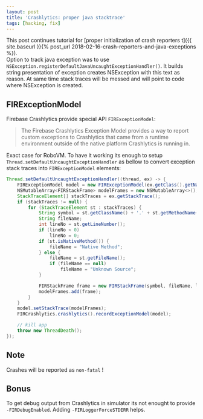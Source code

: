 ```yaml
---
layout: post
title: 'Crashlytics: proper java stacktrace'
tags: [hacking, fix]
---
```

This post continues tutorial for [proper initialization of crash reporters t]({{ site.baseurl }}{% post_url 2018-02-16-crash-reporters-and-java-exceptions %}).  
Option to track java exception was to use `NSException.registerDefaultJavaUncaughtExceptionHandler()`. It builds string presentation of exception creates NSException with this text as reason. At same time stack traces will be messed and will point to code where NSException is created.  

## FIRExceptionModel
Firebase Crashlytics provide special API `FIRExceptionModel`:
> The Firebase Crashlytics Exception Model provides a way to report custom exceptions to Crashlytics that came from a runtime environment outside of the native platform Crashlytics is running in.

Exact case for RoboVM. To have it working its enough to setup `Thread.setDefaultUncaughtExceptionHandler` as bellow to convert exception stack traces into `FIRExceptionModel` elements:  
```java
Thread.setDefaultUncaughtExceptionHandler((thread, ex) -> {
    FIRExceptionModel model = new FIRExceptionModel(ex.getClass().getName(), ex.getMessage() != null ? ex.getMessage() : "");
    NSMutableArray<FIRStackFrame> modelFrames = new NSMutableArray<>();
    StackTraceElement[] stackTraces = ex.getStackTrace();
    if (stackTraces != null) {
        for (StackTraceElement st : stackTraces) {
            String symbol = st.getClassName() + '.' + st.getMethodName();
            String fileName;
            int lineNo = st.getLineNumber();
            if (lineNo < 0)
                lineNo = 0;
            if (st.isNativeMethod()) {
                fileName = "Native Method";
            } else {
                fileName = st.getFileName();
                if (fileName == null)
                    fileName = "Unknown Source";
            }

            FIRStackFrame frame = new FIRStackFrame(symbol, fileName, lineNo);
            modelFrames.add(frame);
        }
    }
    model.setStackTrace(modelFrames);
    FIRCrashlytics.crashlytics().recordExceptionModel(model);

    // kill app
    throw new ThreadDeath();
});
```

## Note
Crashes will be reported as `non-fatal` !  

## Bonus
To get debug output from Crashlytics in simulator its not enought to provide `-FIRDebugEnabled`. Adding `-FIRLoggerForceSTDERR` helps.
